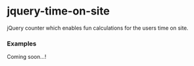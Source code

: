 # jquery-time-on-site

jQuery counter which enables fun calculations for the users time on site.

### Examples

Coming soon...!
